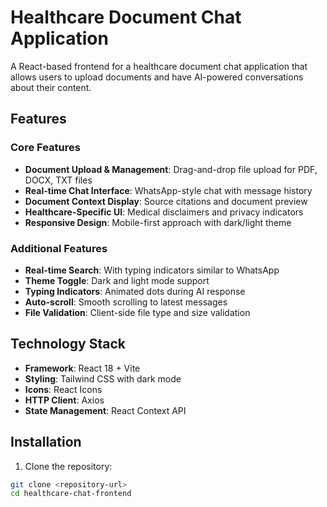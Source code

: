 # Healthcare Document Chat Application

A React-based frontend for a healthcare document chat application that allows users to upload documents and have AI-powered conversations about their content.

## Features

### Core Features
- **Document Upload & Management**: Drag-and-drop file upload for PDF, DOCX, TXT files
- **Real-time Chat Interface**: WhatsApp-style chat with message history
- **Document Context Display**: Source citations and document preview
- **Healthcare-Specific UI**: Medical disclaimers and privacy indicators
- **Responsive Design**: Mobile-first approach with dark/light theme

### Additional Features
- **Real-time Search**: With typing indicators similar to WhatsApp
- **Theme Toggle**: Dark and light mode support
- **Typing Indicators**: Animated dots during AI response
- **Auto-scroll**: Smooth scrolling to latest messages
- **File Validation**: Client-side file type and size validation

## Technology Stack

- **Framework**: React 18 + Vite
- **Styling**: Tailwind CSS with dark mode
- **Icons**: React Icons
- **HTTP Client**: Axios
- **State Management**: React Context API

## Installation

1. Clone the repository:
```bash
git clone <repository-url>
cd healthcare-chat-frontend